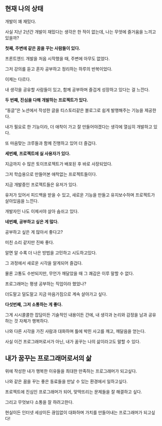 ## 현재 나의 상태

개발이 꽤 재밌다.

사실 지난 2년간 개발이 재밌다는 생각은 한 적이 없는데, 나는 무엇에 즐거움을 느끼고 있을까?  

**첫째, 주변에 같은 꿈을 꾸는 사람들이 있다.**

프론트엔드 개발을 처음 시작했을 때, 주변에 아무도 없었다.

그저 강의를 듣고 혼자 공부하고 정리하는 하루의 반복이었다.

이제는 다르다.

내 생각을 공유할 사람들이 있고, 함께 공부하며 즐겁게 성장하고 있다는 걸 느낀다.

**두 번째, 진심을 다해 개발하는 프로젝트가 있다.**

“동글”은 노션에서 작성한 글을 티스토리같은 블로그로 쉽게 발행해주는 기능을 제공한다.

내가 필요로 한 기능이라, 더 애착이 가고 잘 만들어야겠다는 생각에 열심히 개발하고 있다.

또 마음맞는 크루들과 함께 진행하고 있어 더 즐겁다.

**세번째, 프로젝트에 실 사용자가 있다.**

지금까지 수 많은 토이프로젝트가 배포된 후 바로 사장되었다.

그저 학습용으로 만들어본 애착없는 프로젝트들이다.

지금 개발중인 프로젝트들은 유저가 있다.

유저가 있어서 피드백을 받을 수 있고, 새로운 기능을 만들고 유지보수하며 프로젝트가 살아있음을 느낀다.

개발자인 나도 이제서야 살아 숨쉬고 있다.

**네번째, 공부하고 싶은 게 많다.**

공부하고 싶은 게 많아서 좋다고?

미친 소리 같지만 진짜 좋다.

알면 알 수록 더 나은 방법을 고민하고 시도하고있다.

그 과정에서 새로운 시각을 알게되어 즐겁다.

물론 고통도 수반되지만, 무언가 깨달았을 때 그 쾌감은 이루 말할 수 없다.

프로그래머는 평생 공부하는 직업이라 했었나?

더도말고 덜도말고 지금 마음가짐으로 계속 살아가고 싶다.

**다섯번째, 그저 소통하는 게 좋다.**

그게 시시콜콜한 잡담이든 기술적인 내용이든 간에, 내 생각과 논리와 감정을 남과 공유하는 것 자체가 행복하다.

나와 다른 시각을 가진 사람과 대화하며 틀에 박힌 사고를 깨고, 깨달음을 얻는다.

사실 이건 프로그래머로서가 아닌, 내가 꿈꾸는 나의 삶이라고도 말할 수 있다.

## 내가 꿈꾸는 프로그래머로서의 삶

위에 작성한 내가 행복한 이유들을 최대한 만족하는 프로그래머가 되고싶다.

나와 같은 꿈을 꾸는 좋은 동료들을 만날 수 있는 환경에서 일하고싶다.

프로젝트에 진심인 프로그래머가 되어, 맞딱뜨리는 문제들을 잘 해결하고 싶다.

그리고 무엇보다 소통을 잘 하려고한다.

현실이든 인터넷 세상이든 끊임없이 대화하며 가치를 만들어내는 프로그래머가 되고싶다!

